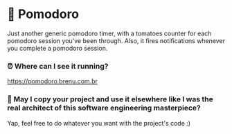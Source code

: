 # :tomato: Pomodoro

Just another generic pomodoro timer, with a tomatoes counter for each pomodoro session you've been through. Also, it fires notifications whenever you complete a pomodoro session.

### :alarm_clock: Where can I see it running?

https://pomodoro.brenu.com.br

### :memo: May I copy your project and use it elsewhere like I was the real architect of this software engineering masterpiece?

Yap, feel free to do whatever you want with the project's code :)